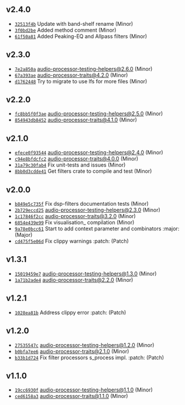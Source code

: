 ## v2.4.0

* [`32513f4b`](https://github.com/yamadapc/augmented-audio/commits/32513f4b) Update with band-shelf rename (Minor)
* [`3f0bd2be`](https://github.com/yamadapc/augmented-audio/commits/3f0bd2be) Added method comment (Minor)
* [`61f50a81`](https://github.com/yamadapc/augmented-audio/commits/61f50a81) Added Peaking-EQ and Allpass filters (Minor)

## v2.3.0

* [`7e2a850a`](https://github.com/yamadapc/augmented-audio/commits/7e2a850a) audio-processor-testing-helpers@2.6.0 (Minor)
* [`67a393ae`](https://github.com/yamadapc/augmented-audio/commits/67a393ae) audio-processor-traits@4.2.0 (Minor)
* [`d1762448`](https://github.com/yamadapc/augmented-audio/commits/d1762448) Try to migrate to use lfs for more files (Minor)

## v2.2.0

* [`fc8bb5f0f3ae`](https://github.com/yamadapc/augmented-audio/commits/fc8bb5f0f3ae) audio-processor-testing-helpers@2.5.0 (Minor)
* [`854943db8452`](https://github.com/yamadapc/augmented-audio/commits/854943db8452) audio-processor-traits@4.1.0 (Minor)

## v2.1.0

* [`efece0f93544`](https://github.com/yamadapc/augmented-audio/commits/efece0f93544) audio-processor-testing-helpers@2.4.0 (Minor)
* [`c94e8bfdcfc2`](https://github.com/yamadapc/augmented-audio/commits/c94e8bfdcfc2) audio-processor-traits@4.0.0 (Minor)
* [`31a79c30fab4`](https://github.com/yamadapc/augmented-audio/commits/31a79c30fab4) Fix unit-tests and issues (Minor)
* [`8bb0d3cdde41`](https://github.com/yamadapc/augmented-audio/commits/8bb0d3cdde41) Get filters crate to compile and test (Minor)

## v2.0.0

* [`b849e5c735f`](https://github.com/yamadapc/augmented-audio/commits/b849e5c735f) Fix dsp-filters documentation tests (Minor)
* [`2b729eccd25`](https://github.com/yamadapc/augmented-audio/commits/2b729eccd25) audio-processor-testing-helpers@2.3.0 (Minor)
* [`1c17846f2cc`](https://github.com/yamadapc/augmented-audio/commits/1c17846f2cc) audio-processor-traits@3.2.0 (Minor)
* [`6854e439e99`](https://github.com/yamadapc/augmented-audio/commits/6854e439e99) Fix visualisation_ compilation (Minor)
* [`9a78e0bcc61`](https://github.com/yamadapc/augmented-audio/commits/9a78e0bcc61) Start to add context parameter and combinators :major: (Major)
* [`cd475f5e06d`](https://github.com/yamadapc/augmented-audio/commits/cd475f5e06d) Fix clippy warnings :patch: (Patch)

## v1.3.1

* [`15019459e7`](https://github.com/yamadapc/augmented-audio/commits/15019459e7) audio-processor-testing-helpers@1.3.0 (Minor)
* [`1a71b2ade4`](https://github.com/yamadapc/augmented-audio/commits/1a71b2ade4) audio-processor-traits@2.2.0 (Minor)

## v1.2.1

* [`1028ea81b`](https://github.com/yamadapc/augmented-audio/commits/1028ea81b) Address clippy error :patch: (Patch)

## v1.2.0

* [`27535547c`](https://github.com/yamadapc/augmented-audio/commits/27535547c) audio-processor-testing-helpers@1.2.0 (Minor)
* [`b0bfa7ee6`](https://github.com/yamadapc/augmented-audio/commits/b0bfa7ee6) audio-processor-traits@2.1.0 (Minor)
* [`b33b1d724`](https://github.com/yamadapc/augmented-audio/commits/b33b1d724) Fix filter processors s_process impl. :patch: (Patch)

## v1.1.0

* [`19cc6930f`](https://github.com/yamadapc/augmented-audio/commits/19cc6930f) audio-processor-testing-helpers@1.1.0 (Minor)
* [`ced6158a3`](https://github.com/yamadapc/augmented-audio/commits/ced6158a3) audio-processor-traits@1.1.0 (Minor)

